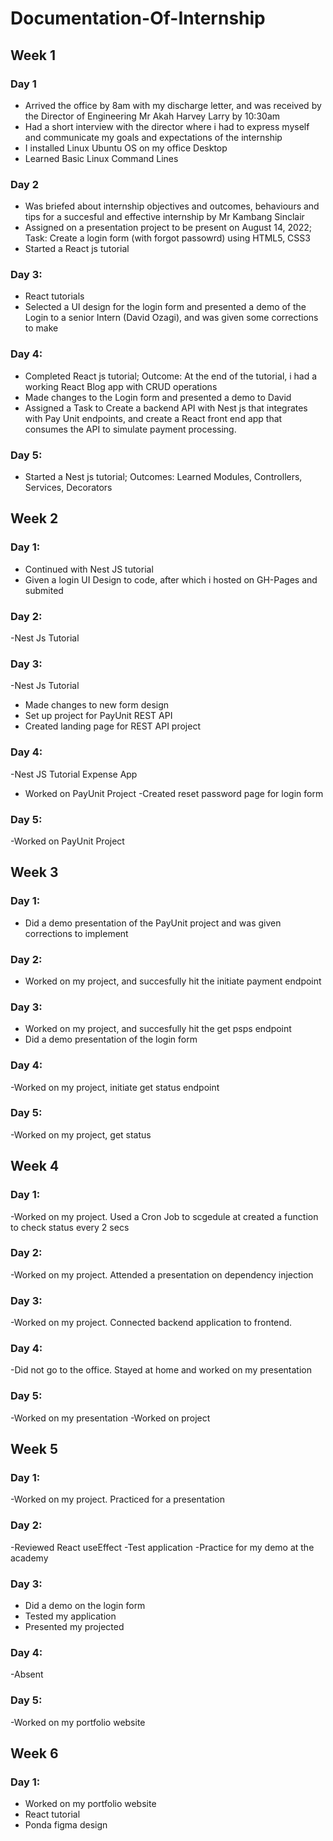 # Documentation-Of-Internship

## Week 1
### Day 1
- Arrived the office by 8am with my discharge letter, and was received by the Director of Engineering Mr Akah Harvey Larry by 10:30am
- Had a short interview with the director where i had to express myself and communicate my goals and expectations of the internship
- I installed Linux Ubuntu OS on my office Desktop
- Learned Basic Linux Command Lines

### Day 2
- Was briefed about internship objectives and outcomes, behaviours and tips for a succesful and effective internship by Mr Kambang Sinclair
- Assigned on a presentation project to be present on August 14, 2022; Task: Create a login form (with forgot passowrd) using HTML5, CSS3
- Started a React js tutorial

### Day 3:
- React tutorials
- Selected a UI design for the login form and presented a demo of the Login to a senior Intern (David Ozagi), and was given some corrections to make

### Day 4:
- Completed React js tutorial; Outcome: At the end of the tutorial, i had a working React Blog app with CRUD operations
- Made changes to the Login form and presented a demo to David
- Assigned a Task to Create a backend API with Nest js that integrates with Pay Unit endpoints, and create a React front end app that consumes the API to simulate payment processing.

### Day 5:
- Started a Nest js tutorial; Outcomes: Learned Modules, Controllers, Services, Decorators

## Week 2
### Day 1:
- Continued with Nest JS tutorial
- Given a login UI Design to code, after which i hosted on GH-Pages and submited

### Day 2:
-Nest Js Tutorial

### Day 3:
-Nest Js Tutorial
- Made changes to new form design
- Set up project for PayUnit REST API
- Created landing page for REST API project

### Day 4:
-Nest JS Tutorial Expense App
- Worked on PayUnit Project
-Created reset password page for login form

### Day 5: 
-Worked on PayUnit Project

## Week 3
### Day 1:
- Did a demo presentation of the PayUnit project and was given corrections to implement

### Day 2:
- Worked on my project, and succesfully hit the initiate payment endpoint

### Day 3:
- Worked on my project, and succesfully hit the get psps endpoint
- Did a demo presentation of the login form

### Day 4:
-Worked on my project, initiate get status endpoint

### Day 5:
-Worked on my project, get status

## Week 4

### Day 1:
-Worked on my project. Used a Cron Job to scgedule at created a function to check status every 2 secs

### Day 2: 
-Worked on my project. Attended a presentation on dependency injection

### Day 3: 
-Worked on my project. Connected backend application to frontend.

### Day 4:
-Did not go to the office. Stayed at home and worked on my presentation

### Day 5:
-Worked on my presentation
-Worked on project

## Week 5

### Day 1:
-Worked on my project. Practiced for a presentation

### Day 2:
-Reviewed React useEffect
-Test application
-Practice for my demo at the academy

### Day 3:
- Did a demo on the login form
- Tested my application
- Presented my projected

### Day 4:
-Absent

### Day 5:
-Worked on my portfolio website

## Week 6

### Day 1:
- Worked on my portfolio website
- React tutorial
- Ponda figma design
